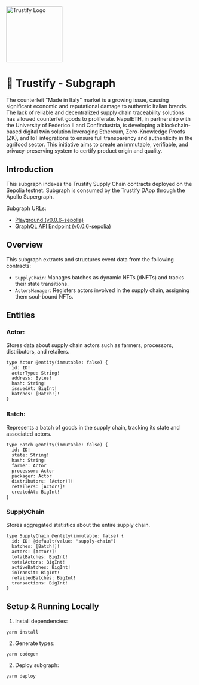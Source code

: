 <img src="https://github.com/user-attachments/assets/ae339287-07d8-4304-a7ff-af584181f27e" alt="Trustify Logo" height="150">

# 📡 Trustify - Subgraph
The counterfeit "Made in Italy" market is a growing issue, causing significant economic and reputational damage to authentic Italian brands. The lack of reliable and decentralized supply chain traceability solutions has allowed counterfeit goods to proliferate. NapulETH, in partnership with the University of Federico II and Confindustria, is developing a blockchain-based digital twin solution leveraging Ethereum, Zero-Knowledge Proofs (ZK), and IoT integrations to ensure full transparency and authenticity in the agrifood sector. This initiative aims to create an immutable, verifiable, and privacy-preserving system to certify product origin and quality.

## Introduction
This subgraph indexes the Trustify Supply Chain contracts deployed on the Sepolia testnet. Subgraph is consumed by the Trustify DApp through the Apollo Supergraph.

Subgraph URLs:
- [Playground (v0.0.6-sepolia)](https://subgraph.satsuma-prod.com/captains-team--464728/Trustify/playground)
- [GraphQL API Endpoint (v0.0.6-sepolia)](https://subgraph.satsuma-prod.com/aa1c9e02161b/captains-team--464728/Trustify/api)

## Overview
This subgraph extracts and structures event data from the following contracts:
- `SupplyChain`: Manages batches as dynamic NFTs (dNFTs) and tracks their state transitions.
- `ActorsManager`: Registers actors involved in the supply chain, assigning them soul-bound NFTs.

## Entities
### Actor:
Stores data about supply chain actors such as farmers, processors, distributors, and retailers.
```gql
type Actor @entity(immutable: false) {
  id: ID!
  actorType: String!
  address: Bytes!
  hash: String!
  issuedAt: BigInt!
  batches: [Batch!]!
}
```

### Batch:
Represents a batch of goods in the supply chain, tracking its state and associated actors.
```gql
type Batch @entity(immutable: false) {
  id: ID!
  state: String!
  hash: String!
  farmer: Actor
  processor: Actor
  packager: Actor
  distributors: [Actor!]!
  retailers: [Actor!]!
  createdAt: BigInt!
}
```

### SupplyChain
Stores aggregated statistics about the entire supply chain.
```gql
type SupplyChain @entity(immutable: false) {
  id: ID! @default(value: "supply-chain")
  batches: [Batch!]!
  actors: [Actor!]!
  totalBatches: BigInt!
  totalActors: BigInt!
  activeBatches: BigInt!
  inTransit: BigInt!
  retailedBatches: BigInt!
  transactions: BigInt!
}
```

## Setup & Running Locally
1. Install dependencies:
```
yarn install
```
2. Generate types:
```
yarn codegen
```
2. Deploy subgraph:
```
yarn deploy
```